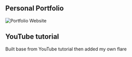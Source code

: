 ## Personal Portfolio

![Portfolio Website](https://i.ibb.co/WgPMpts/image.png)

## YouTube tutorial

Built base from YouTube tutorial then added my own flare
